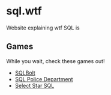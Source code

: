 # sql.wtf
Website explaining wtf SQL is

## Games
While you wait, check these games out!

- [SQLBolt](https://sqlbolt.com/)
- [SQL Police Department](https://sqlpd.com/)
- [Select Star SQL](https://selectstarsql.com/)
